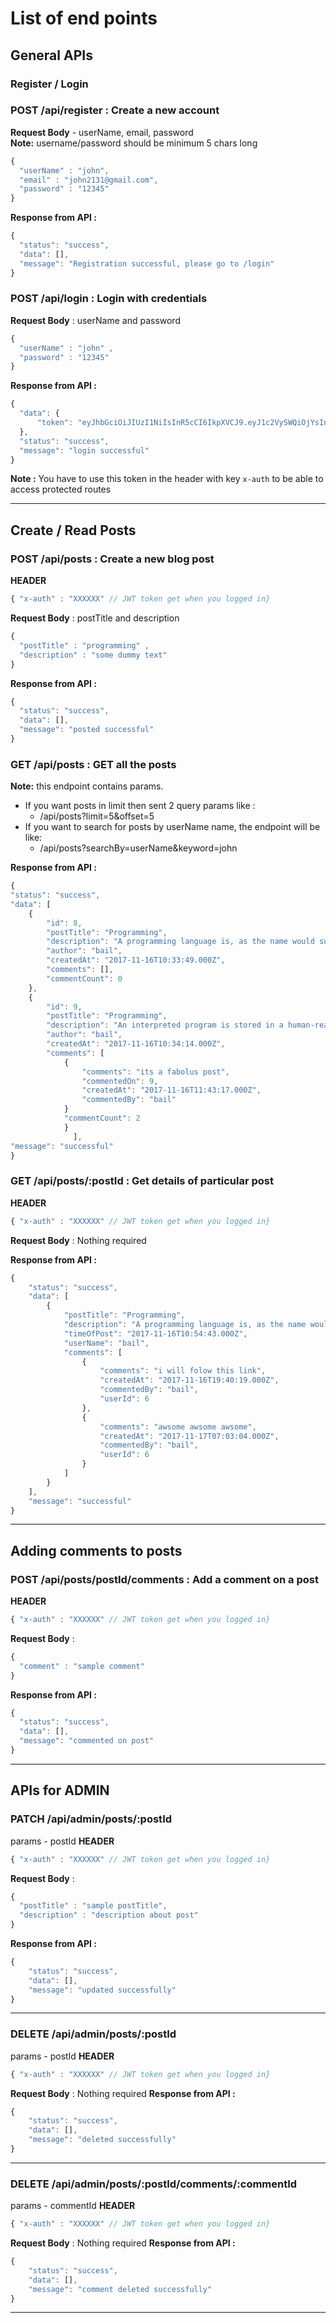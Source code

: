 # List of end points

## General APIs

### Register / Login

### POST /api/register : Create a new account
**Request Body** - userName, email, password
<br>**Note:** username/password should be minimum 5 chars long
``` javascript 
{
  "userName" : "john",
  "email" : "john2131@gmail.com",
  "password" : "12345"
}
  ```
**Response from API :**
``` javascript
{
  "status": "success",
  "data": [],
  "message": "Registration successful, please go to /login"
}
```

### POST /api/login : Login with credentials
**Request Body** : userName and password
  
``` javascript
{
  "userName" : "john" ,
  "password" : "12345"
}
```

**Response from API :**
``` javascript 
{
  "data": {
      "token": "eyJhbGciOiJIUzI1NiIsInR5cCI6IkpXVCJ9.eyJ1c2VySWQiOjYsInVzZXJUeXBlIjoxLCJpYXQiOjE1MTA5Mzg3MTEsImV4cCI6MTUxMDk0MjMxMX0.pQXZNOKxyL2r9k6zAzWViCU3osyKQr_kvnee71vtSvg"
  },
  "status": "success",
  "message": "login successful"
}
```

**Note :** You have to use this token in the header with key ```x-auth``` to be able to access protected routes

<hr>

## Create / Read Posts

### POST /api/posts : Create a new blog post
**HEADER**
```javascript 
{ "x-auth" : "XXXXXX" // JWT token get when you logged in}
```

**Request Body** : postTitle and description
``` javascript
{
  "postTitle" : "programming" ,
  "description" : "some dummy text"
}
```

**Response from API :**
``` javascript
{
  "status": "success",
  "data": [],
  "message": "posted successful"
}
```

### GET /api/posts : GET all the posts

**Note:** this endpoint contains params. 
- If you want posts in limit then sent 2 query params like : 
  - /api/posts?limit=5&offset=5
- If you want to search for posts by userName name, the endpoint will be like:
  - /api/posts?searchBy=userName&keyword=john

**Response from API :**
``` javascript
{
"status": "success",
"data": [
    {
        "id": 8,
        "postTitle": "Programming",
        "description": "A programming language is, as the name would suggest, a language developed to express programs. All computers have a native programming language that they understand, commonly referred to as machine code. ",
        "author": "bail",
        "createdAt": "2017-11-16T10:33:49.000Z",
        "comments": [],
        "commentCount": 0
    },
    {
        "id": 9,
        "postTitle": "Programming",
        "description": "An interpreted program is stored in a human-readable form. When the program is executed, an interpreter modifies the human-readable content as it is run. This is analogous to the role that a human interpreter performs.",
        "author": "bail",
        "createdAt": "2017-11-16T10:34:14.000Z",
        "comments": [
            {
                "comments": "its a fabolus post",
                "commentedOn": 9,
                "createdAt": "2017-11-16T11:43:17.000Z",
                "commentedBy": "bail"
            }
            "commentCount": 2
            }
              ],
"message": "successful"
} 
```

### GET /api/posts/:postId : Get details of particular post

**HEADER**
```javascript 
{ "x-auth" : "XXXXXX" // JWT token get when you logged in}
```
**Request Body** : Nothing required

**Response from API :**
```javascript
{
    "status": "success",
    "data": [
        {
            "postTitle": "Programming",
            "description": "A programming language is, as the name would suggest, a language developed to express programs. All computers have a native programming language that they understand, commonly referred to as machine code. ",
            "timeOfPost": "2017-11-16T10:54:43.000Z",
            "userName": "bail",
            "comments": [
                {
                    "comments": "i will folow this link",
                    "createdAt": "2017-11-16T19:40:19.000Z",
                    "commentedBy": "bail",
                    "userId": 6
                },
                {
                    "comments": "awsome awsome awsome",
                    "createdAt": "2017-11-17T07:03:04.000Z",
                    "commentedBy": "bail",
                    "userId": 6
                }
            ]
        }
    ],
    "message": "successful"
}
```
<hr> 

## Adding comments to posts

### POST /api/posts/postId/comments : Add a comment on a post
**HEADER**
```javascript 
{ "x-auth" : "XXXXXX" // JWT token get when you logged in}
```
  
**Request Body** :
```javascript
{
  "comment" : "sample comment"
}
```
**Response from API :**
``` javascript
{
  "status": "success",
  "data": [],
  "message": "commented on post"
} 
```
<hr>


## APIs for **ADMIN**

### PATCH /api/admin/posts/:postId
  params - postId
  **HEADER**
```javascript 
{ "x-auth" : "XXXXXX" // JWT token get when you logged in}
```
  
**Request Body** :
```javascript
{
  "postTitle" : "sample postTitle",
  "description" : "description about post"
}
```
**Response from API :**
``` javascript
{
    "status": "success",
    "data": [],
    "message": "updated successfully"
}
```
<hr>
     

### DELETE /api/admin/posts/:postId
  params - postId
**HEADER**
```javascript 
{ "x-auth" : "XXXXXX" // JWT token get when you logged in}
```
  
**Request Body** : Nothing required
**Response from API :**
``` javascript
{
    "status": "success",
    "data": [],
    "message": "deleted successfully"
}
```
<hr>

### DELETE /api/admin/posts/:postId/comments/:commentId
  params - commentId
**HEADER**
```javascript 
{ "x-auth" : "XXXXXX" // JWT token get when you logged in}
```
  
**Request Body** : Nothing required
**Response from API :**
``` javascript
{
    "status": "success",
    "data": [],
    "message": "comment deleted successfully"
}
```
<hr>